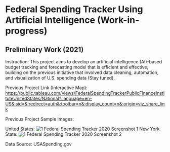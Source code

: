 # Federal Spending Tracker Using Artificial Intelligence (Work-in-progress)

## Preliminary Work (2021)

Instruction: This project aims to develop an artificial intelligence (AI)-based budget tracking and forecasting model that is efficient and effective, building on the previous initiative that involved data cleaning, automation, and visualization of U.S. spending data (Stay tuned).

Previous Project Link (Interactive Map): https://public.tableau.com/views/FederalSpendingTrackerPublicFinanceInstituteUnitedStates/National?:language=en-US&:sid=&:redirect=auth&:toolbar=n&:display_count=n&:origin=viz_share_link

Previous Project Sample Images:

United States:
![1 Federal Spending Tracker 2020 Screenshot 1](https://github.com/user-attachments/assets/b5906c3f-99f1-4103-81f1-7c13ac06bddd)
New York State:
![1 Federal Spending Tracker 2020 Screenshot 2](https://github.com/user-attachments/assets/abc0d6c0-9921-4096-945c-d0f9ad0ca287)

Data Source: USASpending.gov
